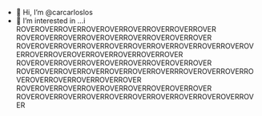 - 👋 Hi, I’m @carcarloslos
- 👀 I’m interested in ...i
ROVEROVERROVERROVEROVERROVERROVERROVERROVER
ROVEROVERROVERROVEROVERROVERROVEROVERROVER
ROVEROVERROVERROVERROVERROVERROVERROVERROVERROVEROVERROVERROVEROVERROVERROVERROVERROVER
ROVEROVERROVERROVEROVERROVERROVEROVERROVER
ROVEROVERROVERROVERROVERROVERROVERRROVEROVERROVERROVEROVERROVERROVERROVERROVER
ROVEROVERROVERROVEROVERROVERROVEROVERROVER
ROVEROVERROVERROVERROVERROVERROVERROVERROVEROVERROVER
